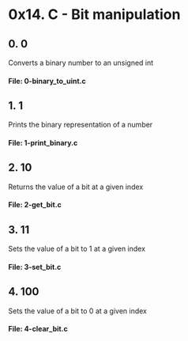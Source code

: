 # 0x14. C - Bit manipulation

## 0. 0
Converts a binary number to an unsigned int
#### File: 0-binary_to_uint.c

## 1. 1
Prints the binary representation of a number
#### File: 1-print_binary.c

## 2. 10
Returns the value of a bit at a given index
#### File: 2-get_bit.c

## 3. 11
Sets the value of a bit to 1 at a given index
#### File: 3-set_bit.c

## 4. 100
Sets the value of a bit to 0 at a given index
#### File: 4-clear_bit.c

